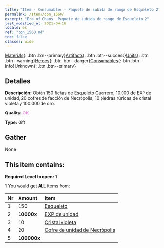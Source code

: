 ```yaml
---
title: "Item - Consumables - Paquete de subida de rango de Esqueleto 2"
permalink: /Items/con_1560/
excerpt: "Era of Chaos  Paquete de subida de rango de Esqueleto 2"
last_modified_at: 2021-04-16
locale: es
ref: "con_1560.md"
toc: false
classes: wide
---
```

 [Materials](/es/Items/){: .btn .btn--primary}[Artifacts](/es/Items/Artifacts/){: .btn .btn--success}[Units](/es/Items/Units/){: .btn .btn--warning}[Heroes](/es/Items/Heroes/){: .btn .btn--danger}[Consumables](/es/Items/Consumables/){: .btn .btn--info}[Unknown](/es/Items/Unknown/){: .btn .btn--primary}

## Detalles
 **Descripción:** Obtén 150 fichas de Esqueleto Guerrero, 10.000 de EXP de unidad, 20 cofres de facción de Necrópolis, 10 piedras rúnicas de cristal violeta y 100.000 de oro.

 **Quality:** <span style="color: #DA70D6">OK</span>

 **Type:** Gift

## Gather

  None

## This item contains:

 **Required Level to open:** 1

 1 You would get **ALL** items  from:

  | Nr | Amount |     Item    |
  |:---|:-------|:------------|
  | 1 | 150 | [Esqueleto](/es/Items/unt_208/) |  | 
  | 2 |  **10000x** | [EXP de unidad](/es/Items/con_902/) |  | 
  | 3 | 10 | [Cristal violeta](/es/Items/con_720/) |  | 
  | 4 | 20 | [Cofre de unidad de Necrópolis](/es/Items/con_1271/) |  | 
  | 5 |  **100000x** | <i class="fas fa-coins"/> |  | 
